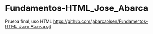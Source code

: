 # Fundamentos-HTML_Jose_Abarca
Prueba final, uso HTML
https://github.com/jabarcaolsen/Fundamentos-HTML_Jose_Abarca.git
